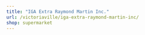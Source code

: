 ```yaml
---
title: "IGA Extra Raymond Martin Inc."
url: /victoriaville/iga-extra-raymond-martin-inc/
shop: supermarket
---
```


